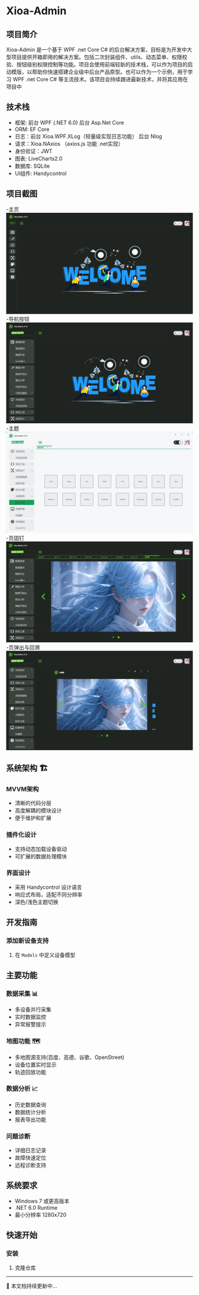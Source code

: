 # Xioa-Admin

## 项目简介
Xioa-Admin 是一个基于 WPF .net Core C# 的后台解决方案，目标是为开发中大型项目提供开箱即用的解决方案。包括二次封装组件、utils、动态菜单、权限校验、按钮级别权限控制等功能。项目会使用前端较新的技术栈，可以作为项目的启动模版，以帮助你快速搭建企业级中后台产品原型。也可以作为一个示例，用于学习 WPF .net Core C# 等主流技术。该项目会持续跟进最新技术，并将其应用在项目中


## 技术栈
- 框架: 前台 WPF (.NET 6.0) 后台 Asp.Net Core
- ORM: EF Core
- 日志：前台 Xioa.WPF.XLog（轻量级实现日志功能） 后台 Nlog
- 请求：Xioa.NAxios （axios.js 功能 .net实现）
- 身份验证：JWT
- 图表: LiveCharts2.0
- 数据库: SQLite
- UI组件: Handycontrol

## 项目截图
-主页
![主页](ProjectImg/主页.jpg)
-导航按钮
![导航按钮](ProjectImg/导航按钮.jpg)
-主题
![主题](ProjectImg/主题配色.jpg)
-页固钉
![页固钉](ProjectImg/页固钉.jpg)
-页弹出与回溯
![页弹出与回溯](ProjectImg/页弹出与回溯.jpg)

## 系统架构 🏗️

### MVVM架构
- 清晰的代码分层
- 高度解耦的模块设计
- 便于维护和扩展

### 插件化设计
- 支持动态加载设备驱动
- 可扩展的数据处理模块

### 界面设计
- 采用 Handycontrol 设计语言
- 响应式布局，适配不同分辨率
- 深色/浅色主题切换

## 开发指南

### 添加新设备支持
1. 在 `Models` 中定义设备模型


## 主要功能

### 数据采集 📊
- 多设备并行采集
- 实时数据监控  
- 异常报警提示

### 地图功能 🗺️
- 多地图源支持(百度、高德、谷歌、OpenStreet)
- 设备位置实时显示
- 轨迹回放功能

### 数据分析 📈
- 历史数据查询
- 数据统计分析
- 报表导出功能


### 问题诊断
- 详细日志记录
- 故障快速定位
- 远程诊断支持

## 系统要求
- Windows 7 或更高版本
- .NET 6.0 Runtime
- 最小分辨率 1280x720

## 快速开始

### 安装
1. 克隆仓库


---
📝 本文档持续更新中...
